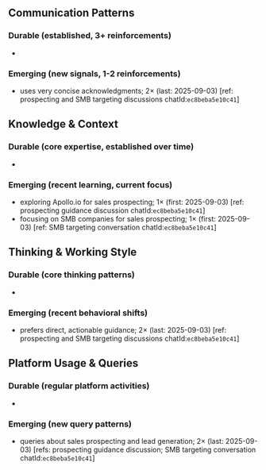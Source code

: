 ## Communication Patterns
### Durable (established, 3+ reinforcements)
-

### Emerging (new signals, 1-2 reinforcements)
- uses very concise acknowledgments; 2× (last: 2025-09-03) [ref: prospecting and SMB targeting discussions chatId:`ec8beba5e10c41`]

## Knowledge & Context
### Durable (core expertise, established over time)
-

### Emerging (recent learning, current focus)
- exploring Apollo.io for sales prospecting; 1× (first: 2025-09-03) [ref: prospecting guidance discussion chatId:`ec8beba5e10c41`]
- focusing on SMB companies for sales prospecting; 1× (first: 2025-09-03) [ref: SMB targeting conversation chatId:`ec8beba5e10c41`]

## Thinking & Working Style
### Durable (core thinking patterns)
-

### Emerging (recent behavioral shifts)
- prefers direct, actionable guidance; 2× (last: 2025-09-03) [ref: prospecting and SMB targeting discussions chatId:`ec8beba5e10c41`]

## Platform Usage & Queries
### Durable (regular platform activities)
-

### Emerging (new query patterns)
- queries about sales prospecting and lead generation; 2× (last: 2025-09-03) [refs: prospecting guidance discussion; SMB targeting conversation chatId:`ec8beba5e10c41`]